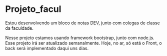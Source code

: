 # Projeto_facul

Estou desenvolvendo um bloco de notas DEV, junto com colegas de classe da faculdade.

Nesse projeto estamos usando framework bootstrap, junto com node.js. Esse projeto irá ser atualizado semanalmente. Hoje, no ar, só está o Front, o back será implementado daqui uns dias.

